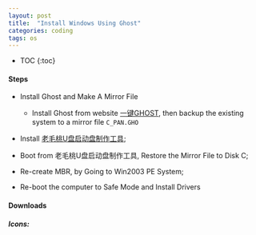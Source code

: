 ```yaml
---
layout: post
title:  "Install Windows Using Ghost"
categories: coding
tags: os
---
```


* TOC
{:toc}

#### Steps
- Install Ghost and Make A Mirror File
	- Install Ghost from website [一键GHOST](http://doshome.com/yj/), then backup the existing system to a mirror file `C_PAN.GHO`

- Install [老毛桃U盘启动盘制作工具](http://www.laomaotao.org/lmtxz/);
- Boot from 老毛桃U盘启动盘制作工具,  Restore the Mirror File to Disk C;
- Re-create MBR, by Going to Win2003 PE System;
- Re-boot the computer to Safe Mode and Install Drivers

#### Downloads
##### Icons:
[]()